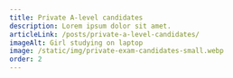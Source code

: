 ```yaml
---
title: Private A-level candidates
description: Lorem ipsum dolor sit amet.
articleLink: /posts/private-a-level-candidates/
imageAlt: Girl studying on laptop
image: /static/img/private-exam-candidates-small.webp
order: 2
---
```

